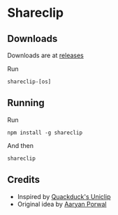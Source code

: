 # Shareclip

## Downloads

Downloads are at [releases](https://github.com/KhushrajRathod/shareclip/releases)

Run

```
shareclip-[os]
```

## Running

Run
```
npm install -g shareclip
```

And then
```
shareclip
```

## Credits

- Inspired by [Quackduck's Uniclip](https://github.com/quackduck/uniclip)
- Original idea by [Aaryan Porwal](https://github.com/aaryanporwal)
